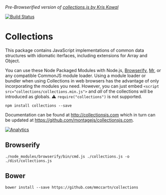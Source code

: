 *Pre-Browserified version of [collections.js by Kris Kowal](https://github.com/montagejs/collections)*

[![Build Status](https://travis-ci.org/montagejs/collections.png?branch=master)](http://travis-ci.org/montagejs/collections)

# Collections

This package contains JavaScript implementations of common data
structures with idiomatic iterfaces, including extensions for Array and
Object.

You can use these Node Packaged Modules with Node.js, [Browserify][],
[Mr][], or any compatible CommonJS module loader.  Using a module loader
or bundler when using Collections in web browsers has the advantage of
only incorporating the modules you need.  However, you can just embed
`<script src="collections/collections.min.js">` and *all* of the
collections will be introduced as globals.  :warning:
`require("collections")` is not supported.

```
npm install collections --save
```

[Browserify]: https://github.com/substack/node-browserify
[Mr]: https://github.com/montagejs/mr

Documentation can be found at http://collectionsjs.com which in turn can be
updated at https://github.com/montagejs/collectionsjs.com.

[![Analytics](https://ga-beacon.appspot.com/UA-51771141-2/collections/readme)](https://github.com/igrigorik/ga-beacon)

## Browserify
`./node_modules/browserify/bin/cmd.js ./collections.js -o ./dist/collections.js`

## Bower
`bower install --save https://github.com/mmccartn/collections`
